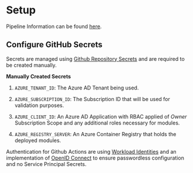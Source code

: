 # Setup

Pipeline Information can be found [here](pipelines.md).

## Configure GitHub Secrets

Secrets are managed using [Github Repository Secrets](https://docs.github.com/en/actions/reference/encrypted-secrets) and are required to be created manually.

__Manually Created Secrets__

1. `AZURE_TENANT_ID`: The Azure AD Tenant being used.

2. `AZURE_SUBSCRIPTION_ID`: The Subscription ID that will be used for validation purposes.

3. `AZURE_CLIENT_ID`: An Azure AD Application with RBAC applied of _Owner_ Subscription Scope and any additional roles necessary for modules.

4. `AZURE_REGISTRY_SERVER`: An Azure Container Registry that holds the deployed modules.

Authentication for Github Actions are using [Workload Identities](https://learn.microsoft.com/en-us/azure/active-directory/develop/workload-identities-overview) and an implementation of [OpenID Connect](https://docs.github.com/en/actions/deployment/security-hardening-your-deployments/configuring-openid-connect-in-azure) to ensure passwordless configuration and no Service Principal Secrets.
